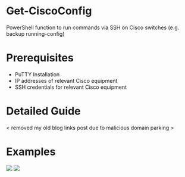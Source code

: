 # Get-CiscoConfig
PowerShell function to run commands via SSH on Cisco switches (e.g. backup running-config)

# Prerequisites
  - PuTTY Installation 
  - IP addresses of relevant Cisco equipment
  - SSH credentials for relevant Cisco equipment​

# Detailed Guide
< removed my old blog links post due to malicious domain parking >

# Examples

<img src=http://i.imgur.com/sJEq5wp.png>
<img src=http://i.imgur.com/5ImKCMw.png>
